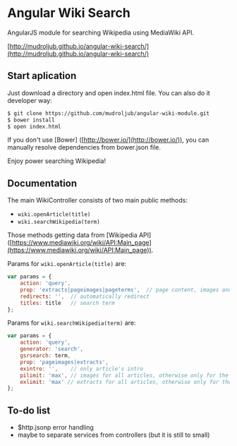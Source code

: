 # Angular Wiki Search
AngularJS module for searching Wikipedia using MediaWiki API.

[http://mudroljub.github.io/angular-wiki-search/](http://mudroljub.github.io/angular-wiki-search/)

## Start aplication
Just download a directory and open index.html file. You can also do it developer way:

```sh
$ git clone https://github.com/mudroljub/angular-wiki-module.git
$ bower install
$ open index.html
```

If you don't use [Bower] ([http://bower.io/](http://bower.io/)), you can manually resolve dependencies from bower.json file.

Enjoy power searching Wikipedia!

## Documentation
The main WikiController consists of two main public methods:
- `wiki.openArticle(title)`
- `wiki.searchWikipedia(term)`

Those methods getting data from [Wikipedia API] ([https://www.mediawiki.org/wiki/API:Main_page](https://www.mediawiki.org/wiki/API:Main_page)).

Params for `wiki.openArticle(title)` are:

```js
var params = {
    action: 'query',
    prop: 'extracts|pageimages|pageterms',  // page content, images and synonyms
    redirects: '',  // automatically redirect
    titles: title   // search term
};
```

Params for `wiki.searchWikipedia(term)` are:

```js
var params = {
    action: 'query',
    generator: 'search',
    gsrsearch: term,
    prop: 'pageimages|extracts',
    exintro: '',    // only article's intro
    pilimit: 'max', // images for all articles, otherwise only for the first
    exlimit: 'max' // extracts for all articles, otherwise only for the first
};
```

## To-do list
- $http.jsonp error handling
- maybe to separate services from controllers (but it is still to small)
